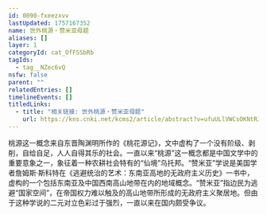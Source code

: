 ```yaml
---
id: 0090-fxeezxvv
lastUpdated: 1757167352
name: 世外桃源・赞米亚母题
aliases: []
layer: 1
categoryId: cat_OfFSSbRb
tagIds:
  - tag__NZec6vQ
nsfw: false
parent: ""
relatedEntries: []
timelineEvents: []
titledLinks:
  - title: "相关链接: 世外桃源・赞米亚母题"
    url: https://kns.cnki.net/kcms2/article/abstract?v=ufuULlVWCsOKNtRJ1nl_k7dwUrBjI4oa4-Ss6USOT3FqKrMnSQ8NtKAY0aFZu1FB4VwJxeVo7uWNK_OQGJGF23zegXG6kBG4M86rJl1HDFGNUdSx-hOCj_R2n0yJlAqCnkKq21b_L4vJBphin2-6aZlhU_07phCd38mLgoOEMWp9kdPB_Qil2MvOgjh8CbQ8&uniplatform=NZKPT&language=CHS
---
```


桃源这一概念来自东晋陶渊明所作的《桃花源记》，文中虚构了一个没有阶级、剥削，自给自足，人人自得其乐的社会。一直以来“桃源”这一概念都是中国文学中的重要意象之一，象征着一种农耕社会特有的“仙境”乌托邦。“赞米亚”学说是美国学者詹姆斯·斯科特在《逃避统治的艺术：东南亚高地的无政府主义历史》一书中，虚构的一个包括东南亚及中国西南高山地带在内的地域概念。“赞米亚”指边民为逃避“国家空间”，在帝国权力难以触及的高山地带所形成的无政府主义聚居地。但由于这种学说的二元对立色彩过于强烈，一直以来在国内颇受争议。